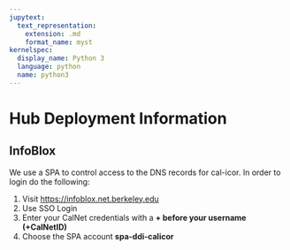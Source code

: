 ```yaml
---
jupytext:
  text_representation:
    extension: .md
    format_name: myst
kernelspec:
  display_name: Python 3
  language: python
  name: python3
---
```


# Hub Deployment Information

## InfoBlox
  We use a SPA to control access to the DNS records for cal-icor. In order to login do the following:
  1. Visit https://infoblox.net.berkeley.edu
  2. Use SSO Login
  3. Enter your CalNet credentials with a **+ before your username (+CalNetID)**
  4. Choose the SPA account **spa-ddi-calicor**